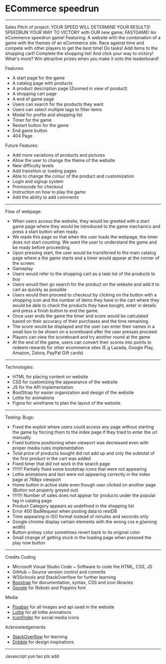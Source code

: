 # ECommerce speedrun
-----------------------

Sales Pitch of project:
YOUR SPEED WILL DETERMINE YOUR RESULTS! SPEEDRUN YOUR WAY TO VICTORY with OUR new game; FASTGAME! An eCommerce speedrun game! Featuring; A website with the combination of a game with the themes of an eCommerce site. Race against time and compete with other players to get the best time! Do tasks! Add items to the shopping cart! Complete the shopping list! And click your way to victory! What's more? Win attractive prizes when you make it onto the leaderboard!

Features:
- A start page for the game
- A catalog page with products
- A product description page (Zoomed in view of product)
- A shopping cart page
- A end of game page
- Users can search for the products they want
- Users can select multiple tags to filter items
- Modal for profile and shopping list
- Timer for the game
- Restart button for the game
- End game button
- 404 Page

Future Features:
- Add more variations of products and pictures
- Allow the user to change the theme of the website
- New difficulty levels
- Add transition or loading pages
- Able to change the colour of the product and customization
- Login and signup system
- Promocode for checkout
- Instruction on how to play the game
- Add the ability to add comments

-----------------------

Flow of webpage:
- When users access the website, they would be greeted with a start game page where they would be introduced to the game mechanics and press a start button when ready.
- We made this page so that when the user loads the webpage, the timer does not start counting. We want the user to understand the game and be ready before proceeding.
- Upon pressing start, the user would be transferred to the main catalog page where a the game starts and a timer would appear at the corner of the screen.
-  Gameplay
- Users would refer to the shopping cart as a task list of the products to buy
- Users would then go search for the product on the website and add it to cart as quickly as possible
- Users would then proceed to checkout by clicking on the button with a shopping icon and the number of items they have in the cart where they would be able to check the products they have bought, enter in details and press a finish button to end the game.
- Once user ends the game the timer and score would be calculated based on their accuracy of their purchases and the time remaining.
- The score would be displayed and the user can enter their names in a small box to be shown on a scoreboard after the user presses proceed.
- Players can view the scoreboard and try another round at the game
- At the end of the game, users can convert their scores into points to redeem rewards for other ecommerce sites (E.g Lazada, Google Play, Amazon, Zalora, PayPal Gift cards)
  
-----------------------

Technologies:
- HTML for placing content on website
- CSS for customizing the appearance of the website
- JS for the API implementation
- BootStrap for easier organization and design of the website
- Lottie for animations
- Figma for wireframe to plan the layout of the website.

-----------------------
Testing:
Bugs:
- Fixed the exploit where users could access any page without starting the game by forcing them to the index page if they tried to enter the url manually
- Fixed buttons positioning when viewport was decreased even with proper media rules implementation
- Total price of products bought did not add up and only the subtotal of the first product in the cart was added
- Fixed timer that did not work in the search page
- !!!!!!!! Partially fixed some bootstrap icons that were not appearing
- Lottie animations and text were not appearing correctly in the index page at 768px viewport
- Home button in active state even though user clicked on another page (Button not properly greyed out)
- !!!!!!!! Number of sales does not appear for products under the popular tag in catalog page
- Product Category appears as undefined in the shopping list
- Error 400 BadRequest when posting data to restDB
- Time appearing in ISO format instead of minutes and seconds only
- Google chrome display certain elements with the wrong css e.g(wrong width)
- Button-primay color sometimes revert back to its original color
- Small change of getting stuck in the loading page when pressed the play now button

-----------------------

Credits
Coding
- Microsoft Visual Studio Code ~ Software to code the HTML, CSS, JS
- GitHub ~ Source version control and commits
- W3Schools and StackOverflow for further learning
- [Boostrap](https://getbootstrap.com/) for documentation, syntax, CSS and icon libraries
- [Google](https://fonts.google.com/) for Roboto and Poppins font

Media
- [Pixabay](https://pixabay.com/) for all images and api used in the website
- [Lottie](https://lottiefiles.com/) for all lottie animations
- [Iconfinder](https://www.iconfinder.com/social-media-icons) for social media icons

Acknowledgements
- [StackOverflow](https://stackoverflow.com/) for learning
- [Dribble](https://dribbble.com/) for design inspirations

-----------------------
Javascript yun tao pls add
